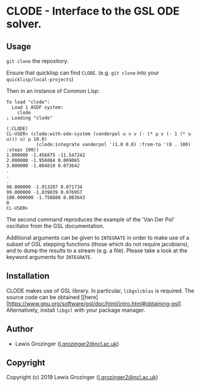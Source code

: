 # CLODE - Interface to the GSL ODE solver.

## Usage

`git clone` the repository.

Ensure that quicklisp can find `CLODE`. (e.g. `git clone` into your `quicklisp/local-projects`)

Then in an instance of Common Lisp: 

```CL-USER> (ql:quickload :clode)
To load "clode":
  Load 1 ASDF system:
    clode
; Loading "clode"

(:CLODE)
CL-USER> (clode:with-ode-system (vanderpol u v v (- (* μ v (- 1 (* u u))) u) μ 10.0)
           (clode:integrate vanderpol '(1.0 0.0) :from-to '(0 . 100) :steps 100))
1.000000 -1.456875 -11.547242
2.000000 -1.956084 0.069065
3.000000 -1.884810 0.073642
.
.
.
98.000000 -1.913287 0.071734
99.000000 -1.839039 0.076957
100.000000 -1.758888 0.083643
0
CL-USER> 
```

The second command reproduces the example of the 'Van Der Pol' oscillator from the GSL documentation.

Additional arguments can be given to `INTEGRATE` in order to make use of a subset of GSL stepping functions (those which do not require jacobians), and to dump the results to a stream (e.g. a file). Please take a look at the keyword arguments for `INTEGRATE`.

## Installation

CLODE makes use of GSL library. In particular, `libgslcblas` is required. The source code can be obtained [[here][https://www.gnu.org/software/gsl/doc/html/intro.html#obtaining-gsl]. Alternatively, install `libgsl` with your package manager.

## Author

* Lewis Grozinger (l.grozinger2@ncl.ac.uk)

## Copyright

Copyright (c) 2019 Lewis Grozinger (l.grozinger2@ncl.ac.uk)

